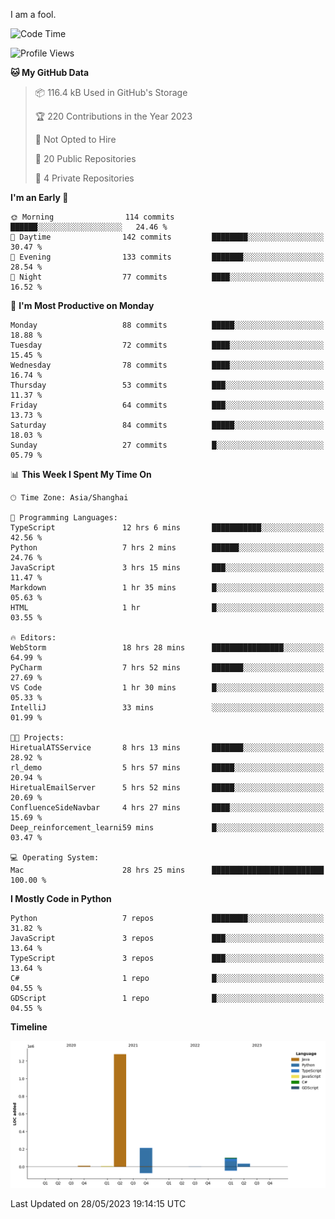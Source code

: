 I am a fool.

<!--START_SECTION:waka-->
![Code Time](http://img.shields.io/badge/Code%20Time-439%20hrs%2029%20mins-blue)

![Profile Views](http://img.shields.io/badge/Profile%20Views-3-blue)

**🐱 My GitHub Data** 

> 📦 116.4 kB Used in GitHub's Storage 
 > 
> 🏆 220 Contributions in the Year 2023
 > 
> 🚫 Not Opted to Hire
 > 
> 📜 20 Public Repositories 
 > 
> 🔑 4 Private Repositories 
 > 
**I'm an Early 🐤** 

```text
🌞 Morning                114 commits         ██████░░░░░░░░░░░░░░░░░░░   24.46 % 
🌆 Daytime                142 commits         ████████░░░░░░░░░░░░░░░░░   30.47 % 
🌃 Evening                133 commits         ███████░░░░░░░░░░░░░░░░░░   28.54 % 
🌙 Night                  77 commits          ████░░░░░░░░░░░░░░░░░░░░░   16.52 % 
```
📅 **I'm Most Productive on Monday** 

```text
Monday                   88 commits          █████░░░░░░░░░░░░░░░░░░░░   18.88 % 
Tuesday                  72 commits          ████░░░░░░░░░░░░░░░░░░░░░   15.45 % 
Wednesday                78 commits          ████░░░░░░░░░░░░░░░░░░░░░   16.74 % 
Thursday                 53 commits          ███░░░░░░░░░░░░░░░░░░░░░░   11.37 % 
Friday                   64 commits          ███░░░░░░░░░░░░░░░░░░░░░░   13.73 % 
Saturday                 84 commits          █████░░░░░░░░░░░░░░░░░░░░   18.03 % 
Sunday                   27 commits          █░░░░░░░░░░░░░░░░░░░░░░░░   05.79 % 
```


📊 **This Week I Spent My Time On** 

```text
🕑︎ Time Zone: Asia/Shanghai

💬 Programming Languages: 
TypeScript               12 hrs 6 mins       ███████████░░░░░░░░░░░░░░   42.56 % 
Python                   7 hrs 2 mins        ██████░░░░░░░░░░░░░░░░░░░   24.76 % 
JavaScript               3 hrs 15 mins       ███░░░░░░░░░░░░░░░░░░░░░░   11.47 % 
Markdown                 1 hr 35 mins        █░░░░░░░░░░░░░░░░░░░░░░░░   05.63 % 
HTML                     1 hr                █░░░░░░░░░░░░░░░░░░░░░░░░   03.55 % 

🔥 Editors: 
WebStorm                 18 hrs 28 mins      ████████████████░░░░░░░░░   64.99 % 
PyCharm                  7 hrs 52 mins       ███████░░░░░░░░░░░░░░░░░░   27.69 % 
VS Code                  1 hr 30 mins        █░░░░░░░░░░░░░░░░░░░░░░░░   05.33 % 
IntelliJ                 33 mins             ░░░░░░░░░░░░░░░░░░░░░░░░░   01.99 % 

🐱‍💻 Projects: 
HiretualATSService       8 hrs 13 mins       ███████░░░░░░░░░░░░░░░░░░   28.92 % 
rl_demo                  5 hrs 57 mins       █████░░░░░░░░░░░░░░░░░░░░   20.94 % 
HiretualEmailServer      5 hrs 52 mins       █████░░░░░░░░░░░░░░░░░░░░   20.69 % 
ConfluenceSideNavbar     4 hrs 27 mins       ████░░░░░░░░░░░░░░░░░░░░░   15.69 % 
Deep_reinforcement_learni59 mins             █░░░░░░░░░░░░░░░░░░░░░░░░   03.47 % 

💻 Operating System: 
Mac                      28 hrs 25 mins      █████████████████████████   100.00 % 
```

**I Mostly Code in Python** 

```text
Python                   7 repos             ████████░░░░░░░░░░░░░░░░░   31.82 % 
JavaScript               3 repos             ███░░░░░░░░░░░░░░░░░░░░░░   13.64 % 
TypeScript               3 repos             ███░░░░░░░░░░░░░░░░░░░░░░   13.64 % 
C#                       1 repo              █░░░░░░░░░░░░░░░░░░░░░░░░   04.55 % 
GDScript                 1 repo              █░░░░░░░░░░░░░░░░░░░░░░░░   04.55 % 
```



**Timeline**

![Lines of Code chart](https://raw.githubusercontent.com/VeejaLiu/VeejaLiu/master/assets/bar_graph.png)


 Last Updated on 28/05/2023 19:14:15 UTC
<!--END_SECTION:waka-->

